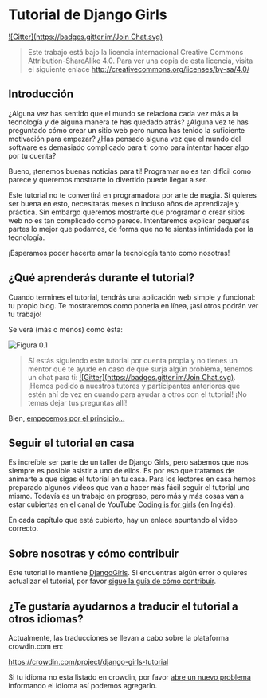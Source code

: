 # Tutorial de Django Girls

[![Gitter](https://badges.gitter.im/Join Chat.svg)](https://gitter.im/DjangoGirls/tutorial?utm_source=badge&utm_medium=badge&utm_campaign=pr-badge&utm_content=badge)

> Este trabajo está bajo la licencia internacional Creative Commons Attribution-ShareAlike 4.0. Para ver una copia de esta licencia, visita el siguiente enlace http://creativecommons.org/licenses/by-sa/4.0/


## Introducción

¿Alguna vez has sentido que el mundo se relaciona cada vez más a la tecnología y de alguna manera te has quedado atrás? ¿Alguna vez te has preguntado cómo crear un sitio web pero nunca has tenido la suficiente motivación para empezar? ¿Has pensado alguna vez que el mundo del software es demasiado complicado para ti como para intentar hacer algo por tu cuenta?

Bueno, ¡tenemos buenas noticias para ti! Programar no es tan difícil como parece y queremos mostrarte lo divertido puede llegar a ser.

Este tutorial no te convertirá en programadora por arte de magia. Sí quieres ser buena en esto, necesitarás meses o incluso años de aprendizaje y práctica. Sin embargo queremos mostrarte que programar o crear sitios web no es tan complicado como parece. Intentaremos explicar pequeñas partes lo mejor que podamos, de forma que no te sientas intimidada por la tecnología.

¡Esperamos poder hacerte amar la tecnología tanto como nosotras!

## ¿Qué aprenderás durante el tutorial?

Cuando termines el tutorial, tendrás una aplicación web simple y funcional: tu propio blog. Te mostraremos como ponerla en línea, ¡así otros podrán ver tu trabajo!

Se verá (más o menos) como ésta:

![Figura 0.1](images/application.png)

> Sí estás siguiendo este tutorial por cuenta propia y no tienes un mentor que te ayude en caso de que surja algún problema, tenemos un chat para ti: [![Gitter](https://badges.gitter.im/Join Chat.svg)](https://gitter.im/DjangoGirls/tutorial?utm_source=badge&utm_medium=badge&utm_campaign=pr-badge&utm_content=badge). ¡Hemos pedido a nuestros tutores y participantes anteriores que estén ahí de vez en cuando para ayudar a otros con el tutorial! ¡No temas dejar tus preguntas allí!

Bien, [empecemos por el principio...](how_the_internet_works/README.md)

## Seguir el tutorial en casa

Es increíble ser parte de un taller de Django Girls, pero sabemos que nos siempre es posible asistir a uno de ellos. Es por eso que tratamos de animarte a que sigas el tutorial en tu casa. Para los lectores en casa hemos preparado algunos videos que van a hacer más fácil seguir el tutorial uno mismo. Todavía es un trabajo en progreso, pero más y más cosas van a estar cubiertas en el canal de YouTube [Coding is for girls](https://www.youtube.com/channel/UC0hNd2uW8jTR5K3KBzRuG2A/feed) (en Inglés).

En cada capítulo que está cubierto, hay un enlace apuntando al video correcto.


## Sobre nosotras y cómo contribuir

Este tutorial lo mantiene [DjangoGirls](http://djangogirls.org/). Si encuentras algún error o quieres actualizar el tutorial, por favor [sigue la guía de cómo contribuir](https://github.com/DjangoGirls/tutorial/blob/master/README.md).

## ¿Te gustaría ayudarnos a traducir el tutorial a otros idiomas?

Actualmente, las traducciones se llevan a cabo sobre la plataforma crowdin.com en:

https://crowdin.com/project/django-girls-tutorial

Si tu idioma no esta listado en crowdin, por favor [abre un nuevo problema](https://github.com/DjangoGirls/tutorial/issues/new) informando el idioma así podemos agregarlo.
